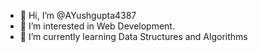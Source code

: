 - 👋 Hi, I’m @AYushgupta4387
- 👀 I’m interested in Web Development.
- 🌱 I’m currently learning Data Structures and Algorithms

<!---
AYushgupta4387/AYushgupta4387 is a ✨ special ✨ repository because its `README.md` (this file) appears on your GitHub profile.
You can click the Preview link to take a look at your changes.
--->
